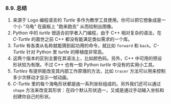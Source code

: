 
### 8.9. 总结
1. 来源于 Logo 编程语言的 *Turtle* 多作为教学工具使用。你可以把它想象成是一个小 "乌龟" 在画板上 "跑来跑去" 从而绘制出图像。
2. Python 中的 *turtle* 很适合初学者入门编程，由于 C++ 相对复杂的语法，在 *C-Turtle* 的面世之前 C++ 都没有能满足类似需求的一个库。
3. *Turtle* 有各类从名称就能猜到起功用的命令，就比如 `forward` 和 `back`。*C-Turtle* 针对 Python 里 *turtle* 的移植度非常高。
4. 这两个版本的区别主要在其语法上，比如颜色码。另外，C++ 中可用的预设形状较为有限。不过 C++ 也有一些 Python *turtle* 中没有的实用小工具。
5. *Turtles* 有提供能改变其内部工作原理的方法，比如 `tracer` 方法可以用来控制多少次移动才显示一帧动画。
6. *C-Turtle* 里的每个海龟形状都是由一系列坐标组成的。另外我们还可以通过 `shape` 方法来改变其形状：在四个默认形状选一，又或是通过手动输入坐标和创建你自己的形状。
